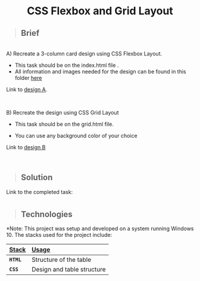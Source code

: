 <div align=center>
<h1>CSS Flexbox and Grid Layout</h1>
</div>


>## Brief

    
<br>
A) Recreate a 3-column card design using CSS Flexbox Layout.

- This task should be on the index.html file .
- All information and images needed for the design can be found in this folder [here](https://drive.google.com/drive/folders/1BMnIuvpsDB2n2EmHpcWD4aqSiN3_0a7T?usp=sharing)

Link to [design A](https://res.cloudinary.com/dz209s6jk/image/upload/q_auto:good,w_900/Challenges/ofrkupd8a9wh1wenvr8c.jpg).

<br>

B) Recreate the design using CSS Grid Layout  

- This task should be on the grid.html file.

- You can use any background color of your choice

Link to [design B](https://drive.google.com/file/d/1agB-HQY_mq-P9KgCJQxqjXAcCqwbWfm6/view?usp=sharing)

<br>


>## Solution

Link to the completed task: 


#
> ## Technologies

<p align="justify">
*Note: This project was setup and developed on a system running Windows 10. The stacks used for the project include:
</p>

| <b><u>Stack</u></b>          | <b><u>Usage</u></b>   |
| :--------------------------- | :-------------------- |
| **`HTML`**             | Structure of the table |
| **`CSS`**               | Design and table structure  |